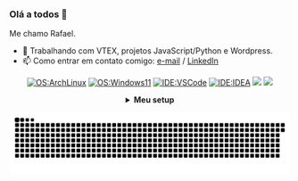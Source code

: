 ### Olá a todos 👋

<!--
**rafadori/rafadori** is a ✨ _special_ ✨ repository because its `README.md` (this file) appears on your GitHub profile.

Here are some ideas to get you started:

- 🔭 I’m currently working on ...
- 🌱 I’m currently learning ...
- 👯 I’m looking to collaborate on ...
- 🤔 I’m looking for help with ...
- 💬 Ask me about ...
- 📫 How to reach me: ...
- 😄 Pronouns: ...
- ⚡ Fun fact: ...
-->

Me chamo Rafael.

- 🔭 Trabalhando com VTEX, projetos JavaScript/Python e Wordpress.
- 📫 Como entrar em contato comigo: [e-mail](mailto:rafadori26@gmail.com) / [LinkedIn](https://www.linkedin.com/in/rafael-ramos-38a83a231/)

<div align="center">
  
  [![OS:ArchLinux](https://img.shields.io/badge/OS-ArchLinux-blue?style=for-the-badge&logo=arch-linux)](https://archlinux.org)
  [![OS:Windows11](https://img.shields.io/badge/OS-Windows11-blue?style=for-the-badge&logo=microsoft)](https://www.microsoft.com)
  [![IDE:VSCode](https://img.shields.io/badge/IDE-VSCode-blue?style=for-the-badge&logo=visualstudiocode)](https://code.visualstudio.com/)
  [![IDE:IDEA](https://img.shields.io/badge/IDE-IDEA-magenta?style=flat-square&logo=IntellijIDEA)](https://www.jetbrains.com/idea/)
  <a href = "mailto:rafadori26@gmail.com"><img src="https://img.shields.io/badge/-Gmail-%23333?style=for-the-badge&logo=gmail&logoColor=white" target="_blank"></a>
  <a href="https://www.linkedin.com/in/rafael-ramos-38a83a231/" target="_blank"><img src="https://img.shields.io/badge/-LinkedIn-%230077B5?style=for-the-badge&logo=linkedin&logoColor=white" target="_blank"></a> 

<details>
    <summary><strong>Meu setup</strong></summary>
    <details>
      <summary><strong>Notebook</strong></summary>
      <ul>
        <li>CPU: Intel Core i7 8565</li>
        <li>GPU: GeForce MX130</li>
        <li>RAM: 8GB (DDR4-2666)</li>
        <li>SSD: 128GB (NVMe)</li>
        <li>HD:  1TB (SATA)</li>
        <li>OS1: Windows 11</li>
        <li>OS2: Arch Linux</li>
      </ul>
    </details>
    <details>
      <summary><strong>Desktop</strong></summary>
      <ul>
        <li>CPU: Intel Core i3 7100</li>
        <li>GPU: GeForce GTX 1050TI</li>
        <li>RAM: 8GB (DDR4-2666)</li>
        <li>SSD: 128GB (NVMe)</li>
        <li>HD:  1TB (SATA)</li>
        <li>OS1: Windows 10</li>
        <li>OS2: Arch Linux</li>
      </ul>
    </details>
</details>

![Snake animation](https://github.com/rafadori/rafadori/blob/output/github-contribution-grid-snake.svg)

